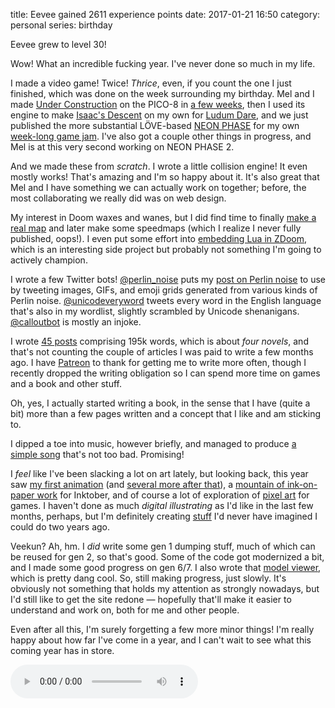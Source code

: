 title: Eevee gained 2611 experience points
date: 2017-01-21 16:50
category: personal
series: birthday

Eevee grew to level 30!

Wow!  What an incredible fucking year.  I've never done so much in my life.

<!-- more -->

I made a video game!  Twice!  _Thrice_, even, if you count the one I just finished, which was done on the week surrounding my birthday.  Mel and I made [Under Construction](https://eevee.itch.io/under-construction) on the PICO-8 in [a few weeks]({filename}/updates/2016-05-25-under-construction-our-pico-8-game.markdown), then I used its engine to make [Isaac's Descent](https://eevee.itch.io/isaacs-descent) on my own for [Ludum Dare]({filename}/updates/2016-08-29-i-entered-ludum-dare-36.markdown), and we just published the more substantial LÖVE-based [NEON PHASE](https://eevee.itch.io/neon-phase) for my own [week-long game jam](https://itch.io/jam/games-made-quick).  I've also got a couple other things in progress, and Mel is at this very second working on NEON PHASE 2.

And we made these from _scratch_.  I wrote a little collision engine!  It even mostly works!  That's amazing and I'm so happy about it.  It's also great that Mel and I have something we can actually work on together; before, the most collaborating we really did was on web design.

My interest in Doom waxes and wanes, but I did find time to finally [make a real map]({filename}/updates/2016-03-31-i-made-a-doom-level.markdown) and later make some speedmaps (which I realize I never fully published, oops!).  I even put some effort into [embedding Lua in ZDoom]({filename}/2016-11-26-embedding-lua-in-zdoom.markdown), which is an interesting side project but probably not something I'm going to actively champion.

I wrote a few Twitter bots!  [@perlin\_noise](https://twitter.com/perlin_noise) puts my [post on Perlin noise]({filename}/2016-05-29-perlin-noise.markdown) to use by tweeting images, GIFs, and emoji grids generated from various kinds of Perlin noise.  [@unicodeveryword](https://twitter.com/unicodeveryword) tweets every word in the English language that's also in my wordlist, slightly scrambled by Unicode shenanigans.  [@calloutbot](https://twitter.com/calloutbot) is mostly an injoke.

I wrote [45 posts](/everything/archives/) comprising 195k words, which is about _four novels_, and that's not counting the couple of articles I was paid to write a few months ago.  I have [Patreon](https://www.patreon.com/eevee) to thank for getting me to write more often, though I recently dropped the writing obligation so I can spend more time on games and a book and other stuff.

Oh, yes, I actually started writing a book, in the sense that I have (quite a bit) more than a few pages written and a concept that I like and am sticking to.

I dipped a toe into music, however briefly, and managed to produce [a simple song](https://soundcloud.com/lexyeevee/cavern-tale) that's not too bad.  Promising!

I _feel_ like I've been slacking a lot on art lately, but looking back, this year saw [my first animation](https://lexyeevee.tumblr.com/post/141598282712/happy-birthday-glitchedpuppet-almost-their) (and [several more after that](https://lexyeevee.tumblr.com/tagged/animation)), a [mountain of ink-on-paper work](https://lexyeevee.tumblr.com/tagged/inktober) for Inktober, and of course a lot of exploration of [pixel art](https://lexyeevee.tumblr.com/post/153851151152/i-made-little-animations-to-replace-the-wall-of) for games.  I haven't done as much _digital illustrating_ as I'd like in the last few months, perhaps, but I'm definitely creating [stuff](https://lexyeevee.tumblr.com/post/154044052102/a-challenger-approaches) I'd never have imagined I could do two years ago.

Veekun?  Ah, hm.  I _did_ write some gen 1 dumping stuff, much of which can be reused for gen 2, so that's good.  Some of the code got modernized a bit, and I made some good progress on gen 6/7.  I also wrote that [model viewer](http://stuff.veekun.com/veekun-model-viewer/), which is pretty dang cool.  So, still making progress, just slowly.  It's obviously not something that holds my attention as strongly nowadays, but I'd still like to get the site redone — hopefully that'll make it easier to understand and work on, both for me and other people.

Even after all this, I'm surely forgetting a few more minor things!  I'm really happy about how far I've come in a year, and I can't wait to see what this coming year has in store.


<!-- stick this down here to keep it out of the preview -->
<audio src="/media/2012-01/levelup.ogv" controls autoplay>
